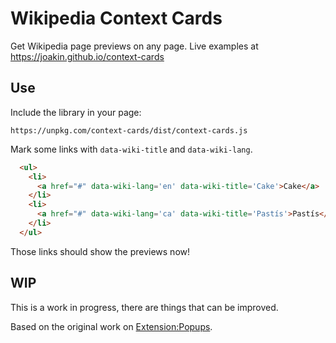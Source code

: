 # Wikipedia Context Cards

Get Wikipedia page previews on any page. Live examples at
<https://joakin.github.io/context-cards>

## Use

Include the library in your page:

```
https://unpkg.com/context-cards/dist/context-cards.js
```

Mark some links with `data-wiki-title` and `data-wiki-lang`.

```html
  <ul>
    <li>
      <a href="#" data-wiki-lang='en' data-wiki-title='Cake'>Cake</a>
    </li>
    <li>
      <a href="#" data-wiki-lang='ca' data-wiki-title='Pastís'>Pastís</a>
    </li>
  </ul>
```

Those links should show the previews now!

## WIP

This is a work in progress, there are things that can be improved.

Based on the original work on
[Extension:Popups](https://mediawiki.org/wiki/Extension:Popups).
